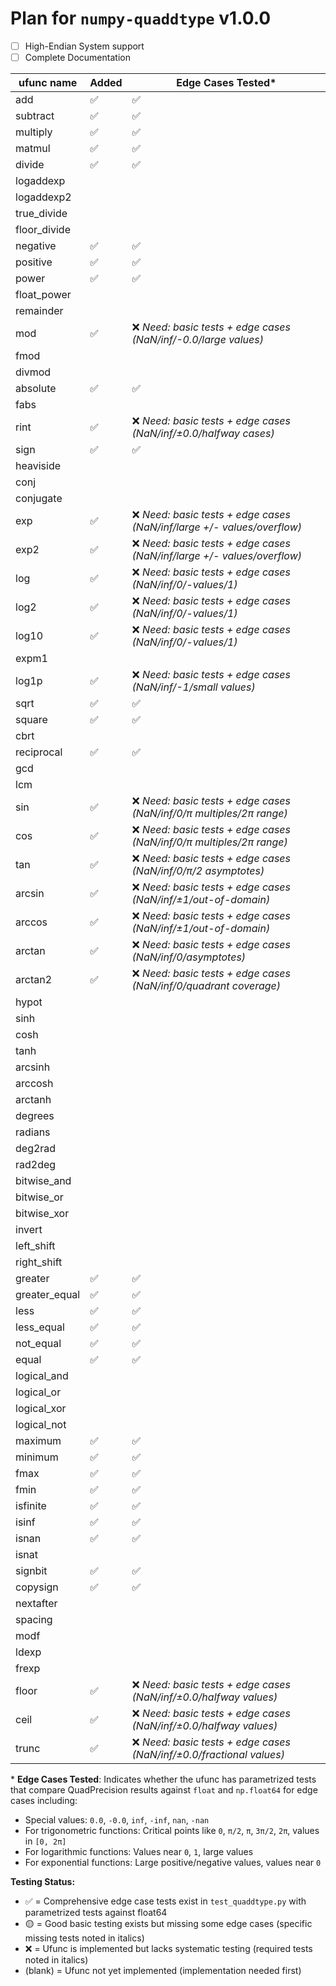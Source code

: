 # Plan for `numpy-quaddtype` v1.0.0
- [ ] High-Endian System support
- [ ] Complete Documentation

| ufunc name    | Added | Edge Cases Tested\*                                                     |
| ------------- | ----- | ----------------------------------------------------------------------- |
| add           | ✅    | ✅                                                                      |
| subtract      | ✅    | ✅                                                                      |
| multiply      | ✅    | ✅                                                                      |
| matmul        | ✅    | ✅                                                                      |
| divide        | ✅    | ✅                                                                      |
| logaddexp     |       |                                                                         |
| logaddexp2    |       |                                                                         |
| true_divide   |       |                                                                         |
| floor_divide  |       |                                                                         |
| negative      | ✅    | ✅                                                                      |
| positive      | ✅    | ✅                                                                      |
| power         | ✅    | ✅                                                                      |
| float_power   |       |                                                                         |
| remainder     |       |                                                                         |
| mod           | ✅    | ❌ _Need: basic tests + edge cases (NaN/inf/-0.0/large values)_         |
| fmod          |       |                                                                         |
| divmod        |       |                                                                         |
| absolute      | ✅    | ✅                                                                      |
| fabs          |       |                                                                         |
| rint          | ✅    | ❌ _Need: basic tests + edge cases (NaN/inf/±0.0/halfway cases)_        |
| sign          | ✅    | ✅                                                                      |
| heaviside     |       |                                                                         |
| conj          |       |                                                                         |
| conjugate     |       |                                                                         |
| exp           | ✅    | ❌ _Need: basic tests + edge cases (NaN/inf/large +/- values/overflow)_ |
| exp2          | ✅    | ❌ _Need: basic tests + edge cases (NaN/inf/large +/- values/overflow)_ |
| log           | ✅    | ❌ _Need: basic tests + edge cases (NaN/inf/0/-values/1)_               |
| log2          | ✅    | ❌ _Need: basic tests + edge cases (NaN/inf/0/-values/1)_               |
| log10         | ✅    | ❌ _Need: basic tests + edge cases (NaN/inf/0/-values/1)_               |
| expm1         |       |                                                                         |
| log1p         | ✅    | ❌ _Need: basic tests + edge cases (NaN/inf/-1/small values)_           |
| sqrt          | ✅    | ✅                                                                      |
| square        | ✅    | ✅                                                                      |
| cbrt          |       |                                                                         |
| reciprocal    | ✅    | ✅                                                                      |
| gcd           |       |                                                                         |
| lcm           |       |                                                                         |
| sin           | ✅    | ❌ _Need: basic tests + edge cases (NaN/inf/0/π multiples/2π range)_    |
| cos           | ✅    | ❌ _Need: basic tests + edge cases (NaN/inf/0/π multiples/2π range)_    |
| tan           | ✅    | ❌ _Need: basic tests + edge cases (NaN/inf/0/π/2 asymptotes)_          |
| arcsin        | ✅    | ❌ _Need: basic tests + edge cases (NaN/inf/±1/out-of-domain)_          |
| arccos        | ✅    | ❌ _Need: basic tests + edge cases (NaN/inf/±1/out-of-domain)_          |
| arctan        | ✅    | ❌ _Need: basic tests + edge cases (NaN/inf/0/asymptotes)_              |
| arctan2       | ✅    | ❌ _Need: basic tests + edge cases (NaN/inf/0/quadrant coverage)_       |
| hypot         |       |                                                                         |
| sinh          |       |                                                                         |
| cosh          |       |                                                                         |
| tanh          |       |                                                                         |
| arcsinh       |       |                                                                         |
| arccosh       |       |                                                                         |
| arctanh       |       |                                                                         |
| degrees       |       |                                                                         |
| radians       |       |                                                                         |
| deg2rad       |       |                                                                         |
| rad2deg       |       |                                                                         |
| bitwise_and   |       |                                                                         |
| bitwise_or    |       |                                                                         |
| bitwise_xor   |       |                                                                         |
| invert        |       |                                                                         |
| left_shift    |       |                                                                         |
| right_shift   |       |                                                                         |
| greater       | ✅    | ✅                                                                      |
| greater_equal | ✅    | ✅                                                                      |
| less          | ✅    | ✅                                                                      |
| less_equal    | ✅    | ✅                                                                      |
| not_equal     | ✅    | ✅                                                                      |
| equal         | ✅    | ✅                                                                      |
| logical_and   |       |                                                                         |
| logical_or    |       |                                                                         |
| logical_xor   |       |                                                                         |
| logical_not   |       |                                                                         |
| maximum       | ✅    | ✅                                                                      |
| minimum       | ✅    | ✅                                                                      |
| fmax          | ✅    | ✅                                                                      |
| fmin          | ✅    | ✅                                                                      |
| isfinite      | ✅    | ✅                                                                      |
| isinf         | ✅    | ✅                                                                      |
| isnan         | ✅    | ✅                                                                      |
| isnat         |       |                                                                         |
| signbit       | ✅    | ✅                                                                      |
| copysign      | ✅    | ✅                                                                      |
| nextafter     |       |                                                                         |
| spacing       |       |                                                                         |
| modf          |       |                                                                         |
| ldexp         |       |                                                                         |
| frexp         |       |                                                                         |
| floor         | ✅    | ❌ _Need: basic tests + edge cases (NaN/inf/±0.0/halfway values)_       |
| ceil          | ✅    | ❌ _Need: basic tests + edge cases (NaN/inf/±0.0/halfway values)_       |
| trunc         | ✅    | ❌ _Need: basic tests + edge cases (NaN/inf/±0.0/fractional values)_    |

\* **Edge Cases Tested**: Indicates whether the ufunc has parametrized tests that compare QuadPrecision results against `float` and `np.float64` for edge cases including:

- Special values: `0.0`, `-0.0`, `inf`, `-inf`, `nan`, `-nan`
- For trigonometric functions: Critical points like `0`, `π/2`, `π`, `3π/2`, `2π`, values in `[0, 2π]`
- For logarithmic functions: Values near `0`, `1`, large values
- For exponential functions: Large positive/negative values, values near `0`

**Testing Status:**

- ✅ = Comprehensive edge case tests exist in `test_quaddtype.py` with parametrized tests against float64
- 🟡 = Good basic testing exists but missing some edge cases (specific missing tests noted in italics)
- ❌ = Ufunc is implemented but lacks systematic testing (required tests noted in italics)
- (blank) = Ufunc not yet implemented (implementation needed first)
